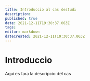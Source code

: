 ```yaml
---
title: Introduccio al cas destudi
description: 
published: true
date: 2021-12-11T19:30:37.063Z
tags: 
editor: markdown
dateCreated: 2021-12-11T19:30:37.063Z
---
```


# Introduccio
Aqui es fara la descripcio del cas